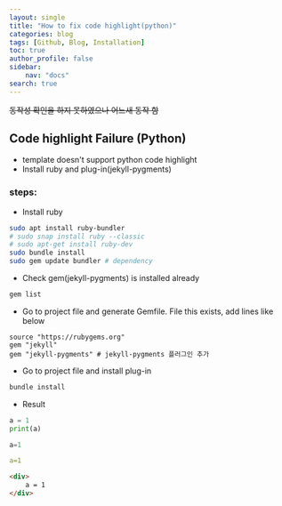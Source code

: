 ```yaml
---
layout: single
title: "How to fix code highlight(python)"
categories: blog
tags: [Github, Blog, Installation]
toc: true
author_profile: false
sidebar:
    nav: "docs"
search: true
---
```


<s> 동작성 확인을 하지 못하였으나 어느새 동작 함 </s>
## Code highlight Failure (Python)
- template doesn't support python code highlight
- Install ruby and plug-in(jekyll-pygments)
### steps:
- Install ruby 
```bash
sudo apt install ruby-bundler 
# sudo snap install ruby --classic
# sudo apt-get install ruby-dev
sudo bundle install
sudo gem update bundler # dependency
```
- Check gem(jekyll-pygments) is installed already
```bash
gem list
```

- Go to project file and generate Gemfile. File this exists, add lines like below
```
source "https://rubygems.org"
gem "jekyll"
gem "jekyll-pygments" # jekyll-pygments 플러그인 추가
```
- Go to project file and install plug-in
```bash
bundle install
```


- Result

```py
a = 1
print(a)
```

```python
a=1
```

```yml
a=1
```

```html
<div> 
    a = 1
</div>
```

